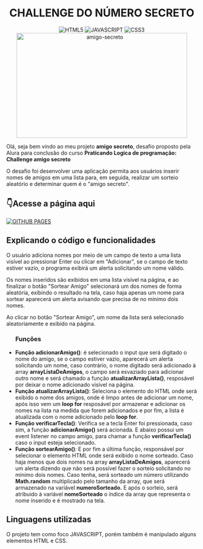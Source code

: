 <h1 align="center"> CHALLENGE DO NÚMERO SECRETO </h1>
<div align="center">
  <img alt="HTML5" src="https://img.shields.io/badge/html5-%23E34F26.svg?style=for-the-badge&logo=html5&logoColor=white"/>
  <img alt="JAVASCRIPT" src="https://img.shields.io/badge/javascript-%23323330.svg?style=for-the-badge&logo=javascript&logoColor=%23F7DF1E"/>
  <img alt="CSS3" src="https://img.shields.io/badge/css3-%231572B6.svg?style=for-the-badge&logo=css3&logoColor=white"/>
</div>

<div align="center">
<img align="center" width="450" height="277" alt="amigo-secreto" src="https://github.com/user-attachments/assets/56199d21-bad7-4137-ac70-90127aa41a46"/>
</div>


<p>Olá, seja bem vindo ao meu projeto <B>amigo secreto</B>, desafio proposto pela Alura para conclusão do curso <b>Praticando Logica de programação: Challenge amigo secreto</b></p>
<p>O desafio foi desenvolver uma aplicação permita aos usuários inserir nomes de amigos em uma lista para, em seguida, realizar um sorteio aleatório e determinar quem é o "amigo secreto".</p>

<h2>👇Acesse a página aqui</h2>
<a href="https://claenio.github.io/Challenge-amigo-secreto/">
  <img alt="GITHUB PAGES" src="https://img.shields.io/badge/github%20pages-121013?style=for-the-badge&logo=github&logoColor=white">
</a>

<h2>Explicando o código e funcionalidades</h2>
<p>O usuário adiciona nomes por meio de um campo de texto a uma lista visível ao pressionar Enter ou clicar em "Adicionar", se o campo de texto estiver vazio, o programa exibirá um alerta solicitando um nome válido.</p>
<p>Os nomes inseridos são exibidos em uma lista visível na página, e ao finalizar o botão "Sortear Amigo" selecionará um dos nomes de forma aleatória, exibindo o resultado na tela, caso haja apenas um nome para sortear aparecerá um alerta avisando que precisa de no mínimo dois nomes.</p>
<p>Ao clicar no botão "Sortear Amigo", um nome da lista será selecionado aleatoriamente e exibido na página.</p>



<ul><h3>Funções</h3>
<li>
  <b>Função adicionarAmigo()</b>: é selecionado o input que será digitado o nome do amigo, se o campo estiver vazio, aparecerá um alerta solicitando um nome, caso contrário, o nome digitado será adicionado à array <b>arrayListaDeAmigos</b>,
  o campo será esvaziado para adicionar outro nome e será chamado a função <b>atualizarArrayLista()</b>, resposável por deixar o nome adicionado visível na página.
</li>
<li>
<b>Função atualizarArrayLista()</b>: Seleciona o elemento do HTML onde será exibido o nome dos amigos, onde é limpo antes de adicionar um nome, após isso vem um <b>loop for</b> resposável por armazenar e adicionar os nomes na lista na medida que forem adicionados
  e por fim, a lista é atualizada com o nome adicionado pelo <b>loop for</b>.
</li>
<li>
  <b>Função verificarTecla()</b>: Verifica se a tecla Enter foi pressionada, caso sim, a função <b>adicionarAmigo()</b> será acionada.
  E abaixo possui um event listener no campo amigo, para chamar a função <b>verificarTecla()</b> caso o input esteja selecionado.
</li>
<li>
  <b>Função sortearAmigo()</b>: E por fim a última função, responsável por selecionar o elemento HTML onde será exibido o nome sorteado.
  Caso haja menos que dois nomes na array <b>arrayListaDeAmigos</b>, aparecerá um alerta dizendo que não será possível fazer o sorteio solicitando no mínimo dois nomes.
  Caso tenha, será sorteado um número utilizando <b>Math.random</b> multiplicado pelo tamanho da array, que será armazenado na variável <b>numeroSorteado.</b>
  E após o sorteio, será atribuido à variável <b>nomeSorteado</b> o índice da array que representa o nome inserido e é mostrado na tela.
</li>
</ul>

<h2>Linguagens utilizadas</h2>
<p>O projeto tem como foco JAVASCRIPT, porém também é manipulado alguns elementos HTML e CSS.</p>

